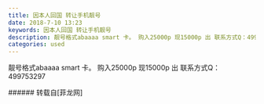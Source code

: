 ```yaml
---
title: 因本人回国 转让手机靓号
date: 2018-7-10 13:23
keywords: 因本人回国 转让手机靓号
description: 靓号格式abaaaa smart 卡。 购入25000p 现15000p 出 联系方式Q：499753297
categories: used
---
```

<td class="t_f" id="postmessage_1498080">

靓号格式abaaaa smart 卡。 购入25000p 现15000p 出 联系方式Q：499753297<br/>
</td>
###### 转载自[菲龙网]